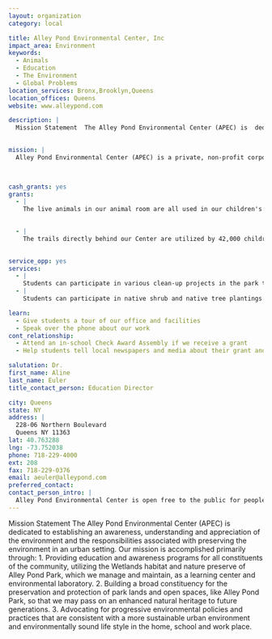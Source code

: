 ```yaml
---
layout: organization
category: local

title: Alley Pond Environmental Center, Inc
impact_area: Environment
keywords: 
  - Animals
  - Education
  - The Environment
  - Global Problems
location_services: Bronx,Brooklyn,Queens
location_offices: Queens
website: www.alleypond.com

description: |
  Mission Statement  The Alley Pond Environmental Center (APEC) is  dedicated to establishing an awareness, understanding and appreciation of the environment and the responsibilities associated with preserving the environment in an urban setting.   Our mission is accomplished primarily through:  1. Providing education and awareness programs for all constituents of the community, utilizing the Wetlands habitat and nature preserve of Alley Pond Park, which we manage and maintain, as a learning center and environmental laboratory.  2. Building a broad constituency for the preservation and protection of park lands and open spaces, like Alley Pond Park, so that we may pass on an enhanced natural heritage to future generations.  3. Advocating for progressive environmental policies and practices that are consistent with a more sustainable urban environment and environmentally sound life style in the home, school and work place.

  
mission: |
  Alley Pond Environmental Center (APEC) is a private, non-profit corporation dedicated to establishing an awareness, understanding and appreciation of the environment and the responsibilities associated with preserving the environment in an urban setting.

  

cash_grants: yes
grants: 
  - |
    The live animals in our animal room are all used in our children's education programs to teach about the environment and how to care for it.  In order to provide animal care, animal food, and and appropriate animal housing we could use $250 to $1,000.

    
  - |
    The trails directly behind our Center are utilized by 42,000 children each year.  These trails allow children to get out into the park to learn more about the local environment.  Upkeep on these trails is a never-ending project.  We could use $250 to $1,000 to allow us to purchase trail boards, tools to use on the trails, etc.

    
service_opp: yes
services: 
  - |
    Students can participate in various clean-up projects in the park throughout the year.
  - |
    Students can participate in native shrub and native tree plantings in the spring and autumn.

learn: 
  - Give students a tour of our office and facilities
  - Speak over the phone about our work
cont_relationship: 
  - Attend an in-school Check Award Assembly if we receive a grant
  - Help students tell local newspapers and media about their grant and/or project with us

salutation: Dr.
first_name: Aline
last_name: Euler
title_contact_person: Education Director

city: Queens
state: NY
address: |
  228-06 Northern Boulevard  
  Queens NY 11363
lat: 40.763288
lng: -73.752038
phone: 718-229-4000
ext: 208
fax: 718-229-0376
email: aeuler@alleypond.com
preferred_contact: 
contact_person_intro: |
  Alley Pond Environmental Center is open free to the public for people of all ages to visit Monday through Saturday from 9am to 4pm.  Call for a listing of our upcoming programs or come in and visit our live animals with your family.
---
```

Mission Statement  The Alley Pond Environmental Center (APEC) is  dedicated to establishing an awareness, understanding and appreciation of the environment and the responsibilities associated with preserving the environment in an urban setting.   Our mission is accomplished primarily through:  1. Providing education and awareness programs for all constituents of the community, utilizing the Wetlands habitat and nature preserve of Alley Pond Park, which we manage and maintain, as a learning center and environmental laboratory.  2. Building a broad constituency for the preservation and protection of park lands and open spaces, like Alley Pond Park, so that we may pass on an enhanced natural heritage to future generations.  3. Advocating for progressive environmental policies and practices that are consistent with a more sustainable urban environment and environmentally sound life style in the home, school and work place.

